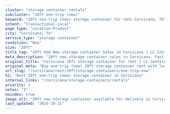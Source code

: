 ```yaml
---
cluster: "storage container rentals"
subcluster: "20ft one-trip (new)"
keyword: "20ft one-trip (new) storage container for rent Corsicana, TX"
intent: "Transactional-Local"
page_type: "Location-Product"
city: "Corsicana, TX"
service_type: "storage container"
condition: "New"
size: "20ft"
title_tag: "20ft Hod New storage container Sales in Corsicana | LC Container"
meta_description: "20ft new storage container sales in Corsicana. Fast delivery, competitive pricing. Serving storage containers area. Quote ID: X5B. Call (214) 524-4168 for your free quote today."
original_title: "Corsicana 20ft storage container for rent | LC Container"
original_meta: "Buy one-trip (new) 20ft storage container rent with local delivery in Corsicana, TX. LC Container — local Since 2003. Request a fast quote today."
url_slug: "/corsicana/rent/20ft/storage-containers/one-trip-new"
h1: "Rent 20ft one-trip (new) storage container in Corsicana"
internal_links: "/corsicana/storage-containers/rentals"
priority: 3
notes: "3"
noindex: true
image_alt: "20ft new storage container available for delivery in Corsicana"
last_updated: "2025-10-21"
---
```


<!-- TODO: Add unique city/inventory copy, images, and internal links here. -->
